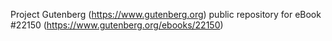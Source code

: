 Project Gutenberg (https://www.gutenberg.org) public repository for eBook #22150 (https://www.gutenberg.org/ebooks/22150)
